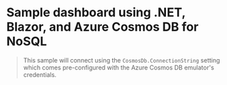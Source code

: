 # Sample dashboard using .NET, Blazor, and Azure Cosmos DB for NoSQL

> This sample will connect using the `CosmosDb.ConnectionString` setting which comes pre-configured with the Azure Cosmos DB emulator's credentials.
